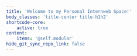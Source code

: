```yaml
---
title: 'Welcome to my Personal Internweb Space!'
body_classes: 'title-center title-h1h2'
shortcode-core:
    active: true
content:
    items: '@self.modular'
hide_git_sync_repo_link: false
---
```




